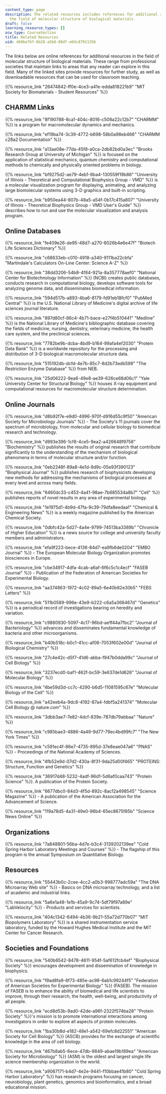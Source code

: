 ```yaml
---
content_type: page
description: The related resources includes references for additional resources in
  the field of molecular structure of biological materials.
draft: false
learning_resource_types: []
ocw_type: CourseSection
title: Related Resources
uid: 460be76f-6b20-a5b8-80df-e04c87911356
---
```

The links below are online references for additional resources in the field of molecular structure of biological materials. These range from professional societies that maintain links to areas that any reader can explore in this field. Many of the linked sites provide resources for further study, as well as downloadable resources that can be used for classroom teaching.

{{% resource_link "26474842-ff0e-4ce3-a41e-edda818221b9" "MIT Society for Biomaterials - Student Resources" %}}

## CHARMM Links

{{% resource_link "8f190788-8ca1-404c-8016-c508a22c12b7" "CHARMM" %}} is a program for macromolecular dynamics and mechanics.

{{% resource_link "ef19ba74-3c39-4772-b698-58b0a98eb466" "CHARMM c28a2 Documentation" %}}

{{% resource_link "a13ae08e-77da-45f8-a0ca-2db82bd0a3ec" "Brooks Research Group at University of Michigan" %}} is focused on the application of statistical mechanics, quantum chemistry and computational methods to chemically and physically oriented problems in biology.

{{% resource_link "bf9275d2-ae79-4eb1-8ba4-130559f19b86" "University of Illinois - Theoretical and Computational Biophysics Group - VMD" %}} is a molecular visualization program for displaying, animating, and analyzing large biomolecular systems using 3-D graphics and built-in scripting.

{{% resource_link "b950ea44-807b-48a5-a54f-0b17c415a807" "University of Illinois - Theoretical Biophysics Group - VMD User's Guide" %}} describes how to run and use the molecular visualization and analysis program.

## Online Databases

{{% resource_link "fe409e26-de95-48d7-a270-8026b4e6e47f" "Biotech Life Sciences Dictionary" %}}

{{% resource_link "c68633eb-c010-4918-a340-9111ba22cbfa" "Martindale's Calculators On-Line Center: Science A-Z" %}}

{{% resource_link "38dd3206-54b8-4f84-921a-8a357778aef0" "National Center for Biotechnology Information" %}} (NCBI) creates public databases, conducts research in computational biology, develops software tools for analyzing genome data, and disseminates biomedical information.

{{% resource_link "594d517b-a893-4ba6-8179-fd91eb18fcf0" "PubMed Central" %}} is the U.S. National Library of Medicine's digital archive of life sciences journal literature.

{{% resource_link "897d80cf-86c4-4b71-bace-e27f4b510441" "Medline" %}} is the National Library of Medicine's bibliographic database covering the fields of medicine, nursing, dentistry, veterinary medicine, the health care system, and the preclinical sciences.

{{% resource_link "7782be9b-dcba-4bd9-b164-99afa4ef2030" "Protein Data Bank" %}} is a worldwide repository for the processing and distribution of 3-D biological macromolecular structure data.

{{% resource_link "515192db-dcfd-4e7b-85c7-8d2b73edb598" "The Restriction Enzyme Database" %}} from NEB.

{{% resource_link "25d06222-9ea6-49e8-ae39-626ce68d06c1" "Yale University Center for Structural Biology" %}} houses X-ray equipment and computational resources for macromolecular structure determination.

## Online Journals

{{% resource_link "d8b92f7e-e9d0-4996-970f-d916d55c9f50" "American Society for Microbiology Journals" %}} - The Society's 11 journals cover the spectrum of microbiology, from molecular and cellular biology to biomedical research and technology.

{{% resource_link "d993e396-1cf8-4ce5-9ea2-a426648f9758" "Biochemistry" %}} publishes the results of original research that contribute significantly to the understanding of the mechanism of biological phenomena in terms of molecular structure and/or function.

{{% resource_link "0eb2248f-89a8-4e1d-9d9c-05e93f390123" "Biophysical Journal" %}} publishes research of biophysicists developing new methods for addressing the mechanisms of biological processes at every level and across many fields.

{{% resource_link "6460dc33-c453-4a41-98ae-7b685534a8b7" "Cell" %}} publishes reports of novel results in any area of experimental biology.

{{% resource_link "1e1975d1-4b9d-47fa-9c39-79dfa8eedaa1" "Chemical & Engineering News" %}} is a weekly magazine published by the American Chemical Society.

{{% resource_link "0dbfc42a-5d27-4a4e-9799-74513ba3389b" "Chronicle of Higher Education" %}} is a news source for college and university faculty members and administrators.

{{% resource_link "efa9f223-bece-4136-84d7-ea9fb6de0204" "EMBO Journal" %}} - The European Molecular Biology Organization promotes biosciences in Europe.

{{% resource_link "cbe34917-4dfa-4cab-a6af-6f6c5c1c4ecf" "FASEB Journal" %}} - Publication of the Federation of American Societies for Experimental Biology.

{{% resource_link "aa374863-1972-4c02-89a5-6e40b82e30b5" "FEBS Letters" %}}

{{% resource_link "511b0589-996e-43e9-b222-c6a5a368467d" "Genetics" %}} is a periodical record of investigations bearing on heredity and variation.

{{% resource_link "c9880930-5097-4c17-96bd-ae1f44a7fbc2" "Journal of Bacteriology" %}} advances and disseminates fundamental knowledge of bacteria and other microorganisms.

{{% resource_link "b40b518c-b0c1-41cc-af06-7053f602e00d" "Journal of Biological Chemistry" %}}

{{% resource_link "27c4e42c-d5f7-41d6-abba-f947b0dda99c" "Journal of Cell Biology" %}}

{{% resource_link "3237ecd0-baf1-462f-bc59-3e637de1d626" "Journal of Molecular Biology" %}}

{{% resource_link "4be59d3d-cc7c-4290-b6d5-11081595c67e" "Molecular Biology of the Cell" %}}

{{% resource_link "a42eeb4a-9dc8-4192-87a4-fdbf5a241374" "Molecular Cell Biology @ nature.com" %}}

{{% resource_link "3dbb3ae7-7e82-4dcf-839e-787db79abbaa" "Nature" %}}

{{% resource_link "c985bae3-4886-4a49-9d77-79ec4bd99fc7" "The New York Times" %}}

{{% resource_link "c591ec4f-86e7-4735-895d-37e8eae047a6" "PNAS" %}} - Proceedings of the National Academy of Sciences.

{{% resource_link "4fb52e9d-07d2-430a-8f31-9da25d00f465" "PROTEINS: Structure, Function and Genetics" %}}

{{% resource_link "36917d48-5232-4adf-96d1-5d6af0caa743" "Protein Science" %}}. A publication of the Protein Society.

{{% resource_link "6677dbc0-84d3-4f5d-892c-8ac12a498545" "Science Magazine" %}} - A publication of the American Association for the Advancement of Science.

{{% resource_link "119a78d5-4a31-49e0-96b4-65ec8675f85b" "Science News Online" %}}

## Organizations

{{% resource_link "7a848801-56ba-4d7e-b3c4-3139202139ee" "Cold Spring Harbor Laboratory Meetings and Courses" %}} - The flagship of this program is the annual Symposium on Quantitative Biology.

## Resources

{{% resource_link "55443b0c-2cee-4cc2-a0b3-998777adc59a" "The DNA Microarray Web site" %}} - Basics on DNA microarray technology, and a list of academic and industrial links.

{{% resource_link "5a6e1a48-1e1b-45a9-9c74-5df79f97a89e" "LabVelocity" %}} - Products and services for scientists.

{{% resource_link "404c1342-6494-4b36-9b21-55a72d770b07" "MIT Biopolymers Laboratory" %}} is a shared instrumentation service laboratory, funded by the Howard Hughes Medical Institute and the MIT Center for Cancer Research.

## Societies and Foundations

{{% resource_link "540b6542-8478-4611-954f-5af612fcb4ef" "Biophysical Society" %}} encourages development and dissemination of knowledge in biophysics.

{{% resource_link "f9ad8fa9-8f73-485e-ac98-6ab1c99244f5" "Federation of American Societies for Experimental Biology" %}} (FASEB). The mission of FASEB is to enhance the ability of biomedical and life scientists to improve, through their research, the health, well-being, and productivity of all people.

{{% resource_link "ecd8d53b-9ad0-42de-a96f-2322f574ba28" "Protein Society" %}}'s mission is to promote international interactions among investigators in order to explore all aspects of protein molecules.

{{% resource_link "1ba30b8d-e182-48e1-a542-69efc8d22551" "American Society for Cell Biology" %}} (ASCB) provides for the exchange of scientific knowledge in the area of cell biology.

{{% resource_link "467b8ab5-6ece-47db-9849-abae19b189ea" "American Society for Microbiology" %}} (ASM) is the oldest and largest single life science membership organization in the world.

{{% resource_link "a9067171-b4d7-4e2e-9441-f10bbae41b80" "Cold Spring Harbor Laboratory" %}} has research programs focusing on cancer, neurobiology, plant genetics, genomics and bioinformatics, and a broad educational mission.